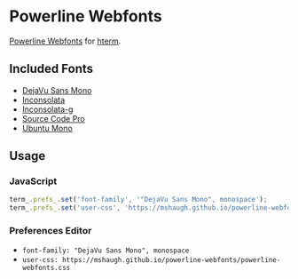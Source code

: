 # Powerline Webfonts

[Powerline Webfonts](https://github.com/powerline/fonts) for [hterm](https://chromium.googlesource.com/apps/libapps/+/master/hterm).

## Included Fonts

* [DejaVu Sans Mono](https://github.com/powerline/fonts/tree/master/DejaVuSansMono)
* [Inconsolata](https://github.com/powerline/fonts/tree/master/Inconsolata)
* [Inconsolata-g](https://github.com/powerline/fonts/tree/master/Inconsolata-g)
* [Source Code Pro](https://github.com/powerline/fonts/tree/master/SourceCodePro)
* [Ubuntu Mono](https://github.com/powerline/fonts/tree/master/UbuntuMono)

## Usage

### JavaScript

```javascript
term_.prefs_.set('font-family', '"DejaVu Sans Mono", monospace');
term_.prefs_.set('user-css', 'https://mshaugh.github.io/powerline-webfonts/powerline-webfonts.css');
```

### Preferences Editor

* `font-family: "DejaVu Sans Mono", monospace`
* `user-css: https://mshaugh.github.io/powerline-webfonts/powerline-webfonts.css`
